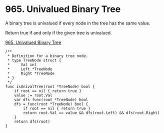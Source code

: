 # 965. Univalued Binary Tree

A binary tree is univalued if every node in the tree has the same value.

Return true if and only if the given tree is univalued.

[965. Univalued Binary Tree](https://leetcode.com/problems/univalued-binary-tree/)


```golang
/**
 * Definition for a binary tree node.
 * type TreeNode struct {
 *     Val int
 *     Left *TreeNode
 *     Right *TreeNode
 * }
 */
func isUnivalTree(root *TreeNode) bool {
    if root == nil { return true }
    value := root.Val
    var dfs func(root *TreeNode) bool
    dfs = func(root *TreeNode) bool {
        if root == nil { return true }
        return root.Val == value && dfs(root.Left) && dfs(root.Right)
    }
    return dfs(root)
}
```
